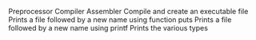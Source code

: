 Preprocessor
Compiler
Assembler
Compile and create an executable file
Prints a file followed by a new name using function puts
Prints a file followed by a new name using printf
Prints the various types

